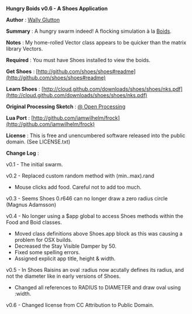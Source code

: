 **Hungry Boids v0.6 - A Shoes Application**

**Author** : [Wally Glutton](http://stungeye.com)

**Summary** : A hungry swarm indeed! A flocking simulation à la [Boids](http://www.vergenet.net/~conrad/boids/pseudocode.html).

**Notes** : My home-rolled Vector class appears to be quicker than the matrix library Vectors.

**Required** : You must have Shoes installed to view the boids.

**Get Shoes** : [http://github.com/shoes/shoes#readme](http://github.com/shoes/shoes#readme)

**Learn Shoes** : [http://cloud.github.com/downloads/shoes/shoes/nks.pdf](http://cloud.github.com/downloads/shoes/shoes/nks.pdf)

**Original Processing Sketch** : [@ Open Processing](http://openprocessing.org/visuals/?visualID=7493)

**Lua Port** : [http://github.com/iamwilhelm/frock](http://github.com/iamwilhelm/frock)

**License** : This is free and unencumbered software released into the public domain. (See LICENSE.txt)


**Change Log** :    

v0.1 - The initial swarm.

v0.2 - Replaced custom random method with (min..max).rand
- Mouse clicks add food. Careful not to add too much.

v0.3 - Seems Shoes 0.r646 can no longer draw a zero radius circle (Magnus Adamsson)

v0.4 - No longer using a $app global to access Shoes methods within the Food and Boid classes.
- Moved class definitions above Shoes.app block as this was causing a problem for OSX builds.
- Decreased the Stay Visible Damper by 50.
- Fixed some spelling errors.
- Assigned explicit app title, height & width.

v0.5 - In Shoes Raisins an oval :radius now acutally defines its radius, and not the diameter like in early versions of Shoes.
- Changed all references to RADIUS to DIAMETER and draw oval using :width.

v0.6 - Changed license from CC Attribution to Public Domain.
